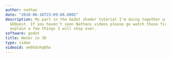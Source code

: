 ```yaml
---
author: nathan
date: "2018-06-16T23:09:08.000Z"
description: My part in the Godot shader tutorial I'm doing together with Nathan from
  GDQuest. If you haven't seen Nathans videos please go watch those first, he will
  explain a few things I will skip over.
software: godot
title: Water in 3D
type: video
videoid: vm9Sdvhq6ho
---
```

